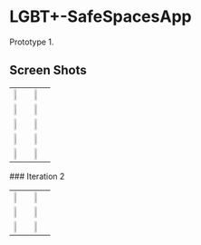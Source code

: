 # LGBT+-SafeSpacesApp
Prototype 1.

## Screen Shots

<table class="tg">
<tr>
    <td class="tg-031e"><img src="https://cloud.githubusercontent.com/assets/6146961/14621962/ab3ef4c2-0594-11e6-8f43-a9ba2addc25d.png" height="35%"></td>
    <td class="tg-031e"><img src="https://cloud.githubusercontent.com/assets/6146961/14621971/b8ae45e0-0594-11e6-98ed-09773375a4c6.png" height="35%"></td>
  </tr>
  <tr>
    <td class="tg-031e"><img src="https://cloud.githubusercontent.com/assets/6146961/14621967/b2512fa0-0594-11e6-8566-609fde2b66ba.png" height="35%"></td>
        <td class="tg-031e"><img src="https://cloud.githubusercontent.com/assets/6181897/14653388/cade47d0-0646-11e6-98ee-e9d87b3dc5ff.png" height="35%"></td>
  </tr>
    <tr>
    <td class="tg-031e"><img src="https://cloud.githubusercontent.com/assets/6181897/14653389/cae2483a-0646-11e6-99ce-5f19f28329bf.png" height="35%"></td>
    <td class="tg-031e"><img src="https://cloud.githubusercontent.com/assets/6181897/15053470/db0da754-12d0-11e6-9ebc-0c953f7d5cb9.png" height="35%"></td>
  </tr>
   <tr>
    <td class="tg-031e"><img src="https://cloud.githubusercontent.com/assets/6181897/15053486/e5bfd2bc-12d0-11e6-90d8-0188b0333575.png" height="35%"></td>
    <td class="tg-031e"><img src="https://cloud.githubusercontent.com/assets/6181897/15053496/f01c3368-12d0-11e6-90dd-eaf2e0434994.png" height="35%"></td>
  </tr>
  <tr>
    <td class="tg-031e"><img src="https://cloud.githubusercontent.com/assets/6181897/15053501/f5db02d4-12d0-11e6-94c1-10f503a7932c.png" height="35%"></td>
    <td class="tg-031e"><img src="https://cloud.githubusercontent.com/assets/6181897/15061136/b59d6872-12ff-11e6-83ed-f85cab2d25c4.png" height="35%"></td>
  </tr>
  </table>
  ### Iteration 2
  
  <table class="tg">
   <tr>
    <td class="tg-031e"><img src="https://cloud.githubusercontent.com/assets/6181897/15061160/00bddfe4-1300-11e6-875f-dd0ad0933921.png" height="35%"></td>
    <td class="tg-031e"><img src="https://cloud.githubusercontent.com/assets/6181897/15061475/14bc1296-1304-11e6-880e-eb269e15c8da.png" height="35%"></td>
  </tr>
     <tr>
    <td class="tg-031e"><img src="https://cloud.githubusercontent.com/assets/6181897/15200593/40a1978a-17b6-11e6-9245-2e99ff64f44a.png" height="35%"></td>
    <td class="tg-031e"><img src="https://cloud.githubusercontent.com/assets/6181897/15201749/2d56d13e-17c2-11e6-88e4-3b7768677252.png" height="35%"></td>
  </tr>
       <tr>
    <td class="tg-031e"><img src="https://cloud.githubusercontent.com/assets/6181897/15201670/6a3c6fa6-17c1-11e6-9c5e-714967d0fe85.png" height="35%"></td>
    <td class="tg-031e"><img src="https://cloud.githubusercontent.com/assets/6181897/15201672/6ea94ad2-17c1-11e6-815e-a4d52479e5e3.png" height="35%"></td>
  </tr>
</table>
